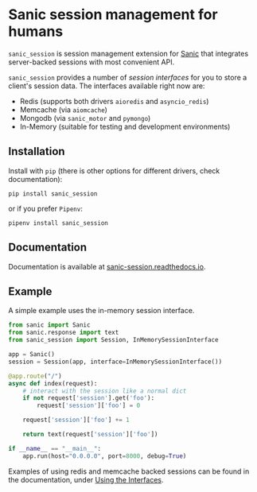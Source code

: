 # Sanic session management for humans

`sanic_session` is session management extension for [Sanic](http://sanic.readthedocs.io/) that integrates server-backed sessions with most convenient API.

`sanic_session` provides a number of *session interfaces* for you to store a client's session data. The interfaces available right now are:

  * Redis (supports both drivers `aioredis` and `asyncio_redis`)
  * Memcache (via `aiomcache`)
  * Mongodb (via `sanic_motor` and `pymongo`)
  * In-Memory (suitable for testing and development environments)

## Installation

Install with `pip` (there is other options for different drivers, check documentation):

`pip install sanic_session`

or if you prefer `Pipenv`:

`pipenv install sanic_session`

## Documentation

Documentation is available at [sanic-session.readthedocs.io](http://sanic-session.readthedocs.io/en/latest/).

## Example

A simple example uses the in-memory session interface.

```python
from sanic import Sanic
from sanic.response import text
from sanic_session import Session, InMemorySessionInterface

app = Sanic()
session = Session(app, interface=InMemorySessionInterface())

@app.route("/")
async def index(request):
    # interact with the session like a normal dict
    if not request['session'].get('foo'):
        request['session']['foo'] = 0

    request['session']['foo'] += 1

    return text(request['session']['foo'])

if __name__ == "__main__":
    app.run(host="0.0.0.0", port=8000, debug=True)
```

Examples of using redis and memcache backed sessions can be found in the documentation, under [Using the Interfaces](http://sanic-session.readthedocs.io/en/latest/using_the_interfaces.html).
